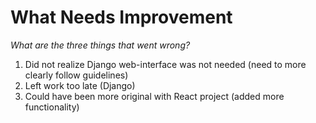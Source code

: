 # What Needs Improvement
*What are the three things that went wrong?*
1. Did not realize Django web-interface was not needed (need to more clearly follow guidelines)
2. Left work too late (Django)
3. Could have been more original with React project (added more functionality)